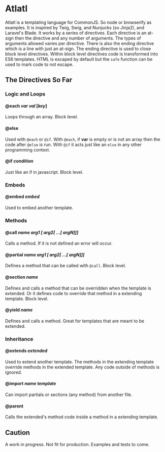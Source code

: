 # Atlatl

Atlatl is a templating language for CommonJS. So node or browserify as examples. It is inspired by Twig, Swig, and Nunjucks (so Jinja2), and Laravel's Blade. It works by a series of directives. Each directive is an at-sign then the directive and any number of arguments. The types of arguments allowed varies per directive. There is also the ending directive which is a line with just an at-sign. The ending directive is used to close block level directives. Within block level directives code is transformed into ES6 templates. HTML is escaped by default but the `safe` function can be used to mark code to not escape.

## The Directives So Far

### Logic and Loops

#### @each _var_ _val_ [_key_]

Loops through an array. Block level.

#### @else

Used with `@each` or `@if`. With `@each`, if __var__ is empty or is not an array then the code after `@else` is run. With `@if` it acts just like an `else` in any other programming context.

#### @if _condition_

Just like an if in javascript. Block level.

### Embeds

#### @embed _embed_

Used to embed another template.

### Methods

#### @call _name arg1 [ arg2[ ...[ argN]]]_

Calls a method. If it is not defined an error will occur.

#### @partial _name arg1 [ arg2[ ...[ argN]]]_

Defines a method that can be called with `@call`. Block level.

#### @section _name_

Defines and calls a method that can be overridden when the template is extended. Or it defines code to override that method in a extending template. Block level.

#### @yield _name_

Defines and calls a method. Great for templates that are meant to be extended.

### Inheritance

#### @extends _extended_

Used to extend another template. The methods in the extending template override methods in the extended template. Any code outside of methods is ignored.

#### @import _name_ _template_

Can import partials or sections (any method) from another file.

#### @parent

Calls the extended's method code inside a method in a extending template.

## Caution

A work in progress. Not fit for production. Examples and tests to come.
